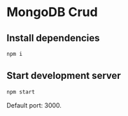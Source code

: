# MongoDB Crud

## Install dependencies

```sh
npm i
```

## Start development server

```sh
npm start
```

Default port: 3000.
